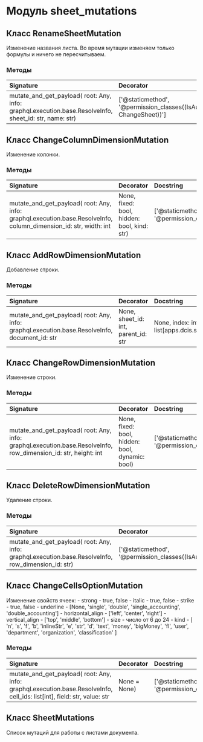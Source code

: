 # Модуль sheet_mutations



## Класс RenameSheetMutation

Изменение названия листа. Во время мутации изменяем только формулы и ничего не пересчитываем.

### Методы

| Signature                                                                                              | Decorator                                                                | Docstring |
| :----------------------------------------------------------------------------------------------------- | :----------------------------------------------------------------------- | :-------- |
| mutate_and_get_payload( root: Any, info: graphql.execution.base.ResolveInfo, sheet_id: str, name: str) | ['@staticmethod', '@permission_classes((IsAuthenticated, ChangeSheet))'] |           |

## Класс ChangeColumnDimensionMutation

Изменение колонки.

### Методы

| Signature                                                                                                                                                       | Decorator                                                    | Docstring |
| :-------------------------------------------------------------------------------------------------------------------------------------------------------------- | :----------------------------------------------------------- | :-------- |
| mutate_and_get_payload( root: Any, info: graphql.execution.base.ResolveInfo, column_dimension_id: str, width: int | None, fixed: bool, hidden: bool, kind: str) | ['@staticmethod', '@permission_classes((IsAuthenticated,))'] |           |

## Класс AddRowDimensionMutation

Добавление строки.

### Методы

| Signature                                                                                                                                                                                                                                       | Decorator                                                    | Docstring |
| :---------------------------------------------------------------------------------------------------------------------------------------------------------------------------------------------------------------------------------------------- | :----------------------------------------------------------- | :-------- |
| mutate_and_get_payload( root: Any, info: graphql.execution.base.ResolveInfo, document_id: str | None, sheet_id: int, parent_id: str | None, index: int, global_index: int, global_indices: list[apps.dcis.schema.types.GlobalIndicesInputType]) | ['@staticmethod', '@permission_classes((IsAuthenticated,))'] |           |

## Класс ChangeRowDimensionMutation

Изменение строки.

### Методы

| Signature                                                                                                                                                         | Decorator                                                    | Docstring |
| :---------------------------------------------------------------------------------------------------------------------------------------------------------------- | :----------------------------------------------------------- | :-------- |
| mutate_and_get_payload( root: Any, info: graphql.execution.base.ResolveInfo, row_dimension_id: str, height: int | None, fixed: bool, hidden: bool, dynamic: bool) | ['@staticmethod', '@permission_classes((IsAuthenticated,))'] |           |

## Класс DeleteRowDimensionMutation

Удаление строки.

### Методы

| Signature                                                                                           | Decorator                                                    | Docstring |
| :-------------------------------------------------------------------------------------------------- | :----------------------------------------------------------- | :-------- |
| mutate_and_get_payload( root: Any, info: graphql.execution.base.ResolveInfo, row_dimension_id: str) | ['@staticmethod', '@permission_classes((IsAuthenticated,))'] |           |

## Класс ChangeCellsOptionMutation

Изменение свойств ячеек: - strong - true, false - italic - true, false - strike - true, false - underline - [None, 'single', 'double', 'single_accounting', 'double_accounting'] - horizontal_align - ['left', 'center', 'right'] - vertical_align - ['top', 'middle', 'bottom'] - size - число от 6 до 24 - kind - [ 'n', 's', 'f', 'b', 'inlineStr', 'e', 'str', 'd', 'text', 'money', 'bigMoney', 'fl', 'user', 'department', 'organization', 'classification' ]

### Методы

| Signature                                                                                                                               | Decorator                                                    | Docstring |
| :-------------------------------------------------------------------------------------------------------------------------------------- | :----------------------------------------------------------- | :-------- |
| mutate_and_get_payload( root: Any, info: graphql.execution.base.ResolveInfo, cell_ids: list[int], field: str, value: str | None = None) | ['@staticmethod', '@permission_classes((IsAuthenticated,))'] |           |

## Класс SheetMutations

Список мутаций для работы с листами документа.